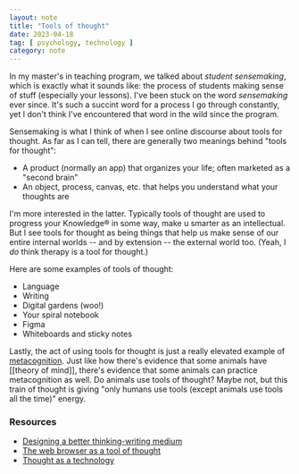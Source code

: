 ```yaml
---
layout: note
title: "Tools of thought"
date: 2023-04-18
tag: [ psychology, technology ]
category: note
---
```


In my master's in teaching program, we talked about *student sensemaking*, which is exactly what it sounds like: the process of students making sense of stuff (especially your lessons). I've been stuck on the word *sensemaking* ever since. It's such a succint word for a process I go through constantly, yet I don't think I've encountered that word in the wild since the program.

Sensemaking is what I think of when I see online discourse about tools for thought. As far as I can tell, there are generally two meanings behind "tools for thought":

- A product (normally an app) that organizes your life; often marketed as a "second brain"
- An object, process, canvas, etc. that helps you understand what your thoughts are

I'm more interested in the latter. Typically tools of thought are used to progress your Knowledge&#xae; in some way, make u smarter as an intellectual. But I see tools for thought as being things that help us make sense of our entire internal worlds -- and by extension -- the external world too. (Yeah, I *do* think therapy is a tool for thought.)

Here are some examples of tools of thought:

- Language
- Writing
- Digital gardens (woo!)
- Your spiral notebook
- Figma
- Whiteboards and sticky notes

Lastly, the act of using tools for thought is just a really elevated example of [metacognition](https://en.wikipedia.org/wiki/Metacognition). Just like how there's evidence that some animals have [[theory of mind]], there's evidence that some animals can practice metacognition as well. Do animals use tools of thought? Maybe not, but this train of thought is giving "only humans use tools (except animals use tools all the time)" energy.

### Resources

- [Designing a better thinking-writing medium](https://thesephist.com/posts/medium/)
- [The web browser as a tool of thought](https://thesephist.com/posts/browser/)
- [Thought as a technology](https://cognitivemedium.com/tat/index.html)